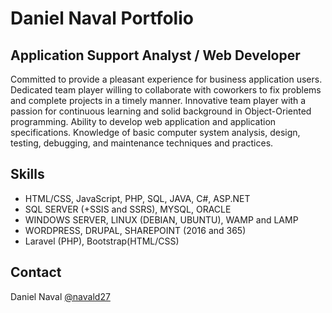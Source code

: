 # Daniel Naval Portfolio

## Application Support Analyst / Web Developer

Committed to provide a pleasant experience for business application users. Dedicated team player willing to collaborate with coworkers to fix problems and complete projects in a timely manner. Innovative team player with a passion for continuous learning and solid background in Object-Oriented programming. Ability to develop web application and application specifications. Knowledge of basic computer system analysis, design, testing, debugging, and maintenance techniques and practices.

## Skills

* HTML/CSS, JavaScript, PHP, SQL, JAVA, C#, ASP.NET
* SQL SERVER (+SSIS and SSRS), MYSQL, ORACLE 
* WINDOWS SERVER, LINUX (DEBIAN, UBUNTU), WAMP and LAMP
* WORDPRESS, DRUPAL, SHAREPOINT (2016 and 365) 
* Laravel (PHP), Bootstrap(HTML/CSS)

## Contact

Daniel Naval 
[@navald27](https://twitter.com/navald27)
